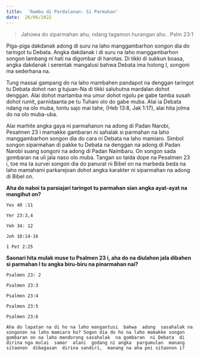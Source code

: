 ```yaml
---
title:  'Rambu di Pardalanan: Si Parmahan'
date:  26/06/2022
---
```


> <p></p>
> Jahowa do siparmahan ahu, ndang  tagamon  hurangan ahu . Pslm 23:1

Piga-piga dakdanak adong di suru na laho manggambarhon  songon dia do taringot tu Debata.  Angka dakdanak i di suru na laho manggambarhon  songon lambang ni hati na digombar di harotas. Di tikki di sukkun boasa, angka dakdanak i serentak mangalusi bahwa  Debata ima holong  I, songoni ma sederhana na.

Tung  massai  gampang  do na laho mambahen  pandapot na denggan  taringot tu Debata dohot  nan g  tujuan-Na di tikki saluhutna  mardalan  dohot denggan. Alai dohot martamba ma umur dohot  ngolu  pe gabe tamba susah dohot rumit, parnidaanta pe tu Tuhani olo do gabe muba.  Alai  ia Debata ndang na olo muba, tontu sajo mai tahe,  (Heb 13:8, Jak 1:17), alai hita  jolma do na olo muba-uba.

Alai marhite angka gaya ni parmahanon na adong di Padan Narobi, Pesalmen  23 i mamakke gambaran ni sahalak si parmahan  na laho  manggambarhon songon dia do cara ni Debata  na laho  mamiaro.  Simbol  songon  siparmahan  di pakke tu Debata na denggan na adong  di Padan Narobi  suang songoni na adong di Padan Naimbaru.  On songon sada gombaran na uli jala naso olo muba.  Tangan so taida dope na Pesalmen  23 i,  toe  ma  ta survei  songon dia do panurat  ni  Bibel on na marbeda beda na  laho  mamahami  parkarejoan dohot angka karakter  ni  siparmahan  na adong di Bibel on.

**Aha do naboi  ta parsiajari  taringot  tu parmahan sian  angka ayat-ayat na mangihut on?**

`Yes 40 :11`

`Yer 23:3,4`

`Yeh 34: 12`

`Joh 10:14-16`

`1 Pet 2:25`

**Saonari hita mulak muse tu Psalmen 23 i,  aha do na diulahon  jala dibahen  si parmahan  I tu angka biru-biru na pinarmahan nai?**

`Psalmen 23: 2`

`Psalmen 23:3`

`Psalmen 23:4`

`Psalmen 23:5`

`Psalmen 23:6`

`Aha do lapatan na di ho na laho mangantusi  bahwa  adong  sasahalak na songonon na laho mamiaro ho? Sogon dia do ho na laho mamakke songon gombaran on na laho mandorong sasahalak  na gombaran  ni Debata  di dirina nga mulai  samar  alani  godang ni angka  pargumulan  manang sitaonon  dibagasan  dirina sandiri,  manang na aha pei sitaonon i?`